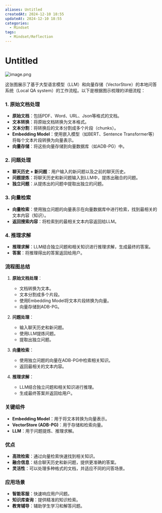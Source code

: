 ```yaml
---
aliases: Untitled
createdAt: 2024-12-10 18:55
updateAt: 2024-12-10 18:55
categories:
  - Mindset
tags:
  - Mindset/Reflection
---
```


# Untitled

![image.png](https://cdn.jsdelivr.net/gh/duanbiao2000/BlogGallery@main/picture/202412101858472.png)

这张图展示了基于大型语言模型（LLM）和向量存储（VectorStore）的本地问答系统（Local QA system）的工作流程。以下是根据图示梳理的详细流程：

### 1. 原始文档处理
- **原始文档**：包括PDF、Word、URL、Json等格式的文档。
- **文本转换**：将原始文档转换为文本格式。
- **文本分割**：将转换后的文本分割成多个片段（chunks）。
- **Embedding Model**：使用嵌入模型（如BERT、Sentence Transformer等）将每个文本片段转换为向量表示。
- **向量存储**：将这些向量存储到向量数据库（如ADB-PG）中。

### 2. 问题处理
- **聊天历史 + 新问题**：用户输入的新问题以及之前的聊天历史。
- **问题提炼**：将聊天历史和新问题输入到LLM中，提炼出融合的问题。
- **独立问题**：从提炼出的问题中提取出独立的问题。

### 3. 向量检索
- **向量检索**：使用独立问题的向量表示在向量数据库中进行检索，找到最相关的文本内容（知识）。
- **返回搜索内容**：将检索到的最相关文本内容返回给LLM。

### 4. 推理求解
- **推理求解**：LLM结合独立问题和相关知识进行推理求解，生成最终的答案。
- **答案**：将推理得出的答案返回给用户。

### 流程图总结
1. **原始文档处理**：
   - 文档转换为文本。
   - 文本分割成多个片段。
   - 使用Embedding Model将文本片段转换为向量。
   - 向量存储到ADB-PG。

2. **问题处理**：
   - 输入聊天历史和新问题。
   - 使用LLM提炼问题。
   - 提取出独立问题。

3. **向量检索**：
   - 使用独立问题的向量在ADB-PG中检索相关知识。
   - 返回最相关的文本内容。

4. **推理求解**：
   - LLM结合独立问题和相关知识进行推理。
   - 生成最终答案并返回给用户。

### 关键组件
- **Embedding Model**：用于将文本转换为向量表示。
- **VectorStore (ADB-PG)**：用于存储和检索向量。
- **LLM**：用于问题提炼、推理求解。

### 优点
- **高效检索**：通过向量检索快速找到相关知识。
- **融合信息**：结合聊天历史和新问题，提供更准确的答案。
- **灵活性**：可以处理多种格式的文档，并适应不同的问答场景。

### 应用场景
- **智能客服**：快速响应用户问题。
- **知识库查询**：提供精准的知识检索。
- **教育辅导**：辅助学生学习和解答问题。



